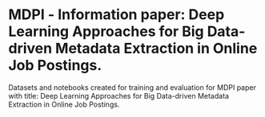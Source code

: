 # MDPI - Ιnformation paper: Deep Learning Approaches for Big Data-driven Metadata Extraction in Online Job Postings.
Datasets and notebooks created for training and evaluation for MDPI paper with title: Deep Learning Approaches for Big Data-driven Metadata Extraction in Online Job Postings.
